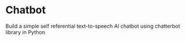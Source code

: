 # Chatbot
Build a simple self referential text-to-speech AI chatbot using chatterbot library in Python
